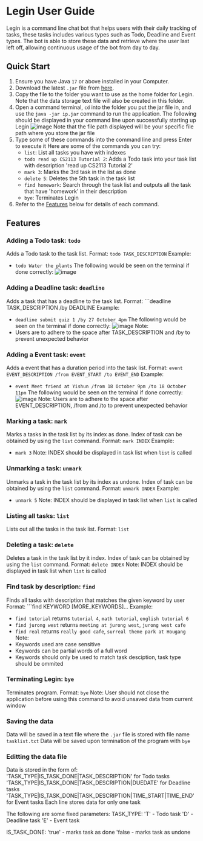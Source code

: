 # Legin User Guide

Legin is a command line chat bot that helps users with their daily tracking of tasks, these tasks includes various types such as Todo, Deadline and Event types. The bot is able to store these data and retrieve where the user last left off, allowing continuous usage of the bot from day to day.

## Quick Start

1. Ensure you have Java ```17``` or above installed in your Computer.
2. Download the latest ```.jar``` file from [here](https://github.com/NigelYeoTW/ip/releases).
3. Copy the file to the folder you want to use as the home folder for Legin. Note that the data storage text file will also be created in this folder.
4. Open a command terminal, ```cd``` into the folder you put the jar file in, and use the ```java -jar ip.jar``` command to run the application.
   The following should be displayed in your command line upon successfully starting up Legin 
   ![image](https://github.com/user-attachments/assets/d37c981f-5a60-4824-896b-45a59795157b)
   Note that the file path displayed will be your specific file path where you store the jar file
5. Type some of these commands into the command line and press Enter to execute it
   Here are some of the commands you can try:
   + ```list```: List all tasks you have with indexes
   + ```todo read up CS2113 Tutorial 2```: Adds a Todo task into your task list with description 'read up CS2113 Tutorial 2'
   + ```mark 3```: Marks the 3rd task in the list as done
   + ```delete 5```: Deletes the 5th task in the task list
   + ```find homework```: Search through the task list and outputs all the task that have 'homework' in their description
   + ```bye```: Terminates Legin
6. Refer to the [Features](#Features) below for details of each command.

## Features

### Adding a Todo task: ```todo```

Adds a Todo task to the task list.
Format: ```todo TASK_DESCRIPTION```
Example: 
+ ```todo Water the plants```
  The following would be seen on the terminal if done correctly:
  ![image](https://github.com/user-attachments/assets/777aa717-3c10-4e65-a484-79ec87161220)

### Adding a Deadline task: ```deadline```

Adds a task that has a deadline to the task list.
Format: ```deadline TASK_DESCRIPTION /by DEADLINE
Example:
+ ```deadline submit quiz 1 /by 27 October 4pm```
  The following would be seen on the terminal if done correctly:
  ![image](https://github.com/user-attachments/assets/ad576583-c6d2-49ab-9cbe-867826817688)
Note:
+ Users are to adhere to the space after TASK_DESCRIPTION and /by to prevent unexpected behavior

### Adding a Event task: ```event```

Adds a event that has a duration period into the task list.
Format: ```event EVENT_DESCRIPTION /from EVENT_START /to EVENT_END```
Example:
+ ```event Meet friend at Yishun /from 18 October 9pm /to 18 October 11pm```
  The following would be seen on the terminal if done correctly:
  ![image](https://github.com/user-attachments/assets/2ac2d029-b1fe-4083-9835-0e599d41f0e9)
Note: Users are to adhere to the space after EVENT_DESCRIPTION, /from and /to to prevent unexpected behavior

### Marking a task: ```mark```

Marks a tasks in the task list by its index as done. Index of task can be obtained by using the ```list``` command.
Format: ```mark INDEX```
Example:
+ ```mark 3```
Note: INDEX should be displayed in task list when ```list``` is called

### Unmarking a task: ```unmark```

Unmarks a task in the task list by its index as undone. Index of task can be obtained by using the ```list``` command.
Format: ```unmark INDEX```
Example:
+ ```unmark 5```
Note: INDEX should be displayed in task list when ```list``` is called

### Listing all tasks: ```list```

Lists out all the tasks in the task list.
Format: ```list```

### Deleting a task: ```delete```

Deletes a task in the task list by it index. Index of task can be obtained by using the ```list``` command.
Format: ```delete INDEX```
Note: INDEX should be displayed in task list when ```list``` is called

### Find task by description: ```find```

Finds all tasks with description that matches the given keyword by user
Format: ```find KEYWORD [MORE_KEYWORDS]...
Example: 
+ ```find tutorial``` returns ```tutorial 4```, ```math tutorial```, ```english tutorial 6```
+ ```find jurong west``` returns ```meeting at jurong west```, ```jurong west cafe```
+ ```find real``` returns ```really good cafe```, ```surreal theme park at Hougang```
Note:
+ Keywords used are case sensitive
+ Keywords can be partial words of a full word
+ Keywords should only be used to match task desciption, task type should be ommited

### Terminating Legin: ```bye```

Terminates program.
Format: ```bye```
Note: User should not close the application before using this command to avoid unsaved data from current window

### Saving the data
Data will be saved in a text file where the ```.jar``` file is stored with file name ```tasklist.txt```
Data will be saved upon termination of the program with ```bye```

### Editting the data file 
Data is stored in the form of:
'TASK_TYPE|IS_TASK_DONE|TASK_DESCRIPTION' for Todo tasks
'TASK_TYPE|IS_TASK_DONE|TASK_DESCRIPTION|DUEDATE' for Deadline tasks
'TASK_TYPE|IS_TASK_DONE|TASK_DESCRIPTION|TIME_START|TIME_END' for Event tasks
Each line stores data for only one task

The following are some fixed parameters: 
TASK_TYPE:
'T' - Todo task
'D' - Deadline task
'E' - Event task

IS_TASK_DONE:
'true' - marks task as done
'false - marks task as undone
